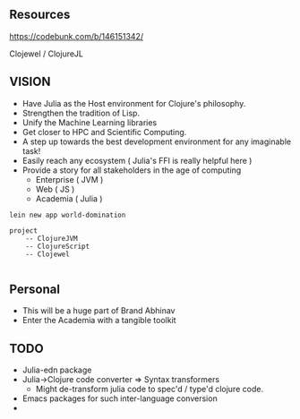 ## Resources
https://codebunk.com/b/146151342/

Clojewel / ClojureJL



## VISION

- Have Julia as the Host environment for Clojure's philosophy.
- Strengthen the tradition of Lisp.
- Unify the Machine Learning libraries
- Get closer to HPC and Scientific Computing.
- A step up towards the best development environment for any imaginable task!
- Easily reach any ecosystem ( Julia's FFI is really helpful here )
- Provide a story for all stakeholders in the age of computing
	- Enterprise ( JVM )
	- Web ( JS )
	- Academia ( Julia )



```
lein new app world-domination

project 
	-- ClojureJVM
	-- ClojureScript
	-- Clojewel


```


## Personal
- This will be a huge part of Brand Abhinav
- Enter the Academia with a tangible toolkit

## TODO

- Julia-edn package
- Julia->Clojure code converter => Syntax transformers
	- Might de-transform julia code to spec'd / type'd clojure code.
- Emacs packages for such inter-language conversion
- 
